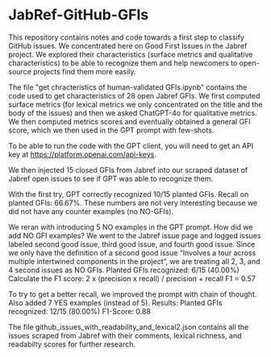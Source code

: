 # JabRef-GitHub-GFIs
This repository contains notes and code towards a first step to classify GitHub issues. We concentrated here on Good First Issues in the Jabref project. We explored their characteristics (surface metrics and qualitative characteristics) to be able to recognize them and help newcomers to open-source projects find them more easily.

The file "get chracteristics of human-validated GFIs.ipynb" contains the code used to get characteristics of 28 open Jabref GFIs. We first computed surface metrics (for lexical metrics we only concentrated on the title and the body of the issues) and then we asked ChatGPT-4o for qualitative metrics. We then computed metrics scores and eventually obtained a general GFI score, which we then used in the GPT prompt with few-shots.

To be able to run the code with the GPT client, you will need to get an API key at https://platform.openai.com/api-keys. 

We then injected 15 closed GFIs from Jabref into our scraped dataset of Jabref open issues to see if GPT was able to recognize them.

With the first try, GPT correctly recognized 10/15 planted GFIs. Recall on planted GFIs: 66.67%. These numbers are not very interesting because we did not have any counter examples (no NO-GFIs).

We reran with introducing 5 NO examples in the GPT prompt. How did we add NO GFI examples? We went to the Jabref issue page and logged issues labeled second good issue, third good issue, and fourth good issue. Since we only have the definition of a second good issue “Involves a tour across multiple intertwined components in the project”, we are treating all 2, 3, and 4 second issues as NO GFIs.
Planted GFIs recognized: 6/15 (40.00%)
Calculate the F1 score: 2 x (precision x recall) / precision + recall
F1 = 0.57

To try to get a better recall, we improved the prompt with chain of thought. Also added 7 YES examples (instead of 5).
Results: Planted GFIs recognized: 12/15 (80.00%)
F1-Score: 0.88

The file github_issues_with_readability_and_lexical2.json contains all the issues scraped from Jabref with their comments, lexical richness, and readabilty scores for further research.
